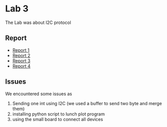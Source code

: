 # Lab 3
The Lab was about I2C protocol
 
## Report
  - [Report 1](report/1) 
  - [Report 2](report/2)
  - [Report 3](report/3) 
  - [Report 4](report/4)
  
## Issues
  We encountered some issues as 
  1. Sending one int using I2C (we used a buffer to send two byte and merge them)
  2. installing python script to lunch plot program
  3. using the small board to connect all devices
  